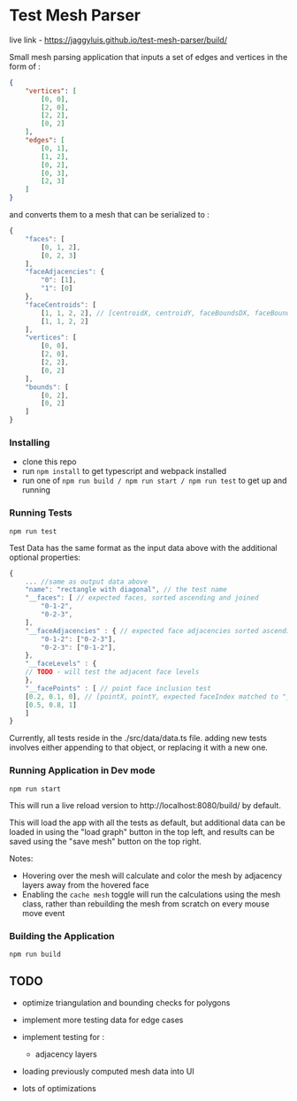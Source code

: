 # Test Mesh Parser

live link - https://jaggyluis.github.io/test-mesh-parser/build/

Small mesh parsing application that inputs a set of edges and vertices in the form of : 

```json
{
	"vertices": [
		[0, 0],
		[2, 0],
		[2, 2],
		[0, 2]
	],
	"edges": [
		[0, 1],
		[1, 2],
		[0, 2],
		[0, 3],
		[2, 3]
	]
}
```

and converts them to a mesh that can be serialized to :

```js
{
	"faces": [
		[0, 1, 2],
		[0, 2, 3]
	],
	"faceAdjacencies": {
		"0": [1],
		"1": [0]
	},
	"faceCentroids": [
		[1, 1, 2, 2], // [centroidX, centroidY, faceBoundsDX, faceBoundsDY]
		[1, 1, 2, 2]
	],
	"vertices": [
		[0, 0],
		[2, 0],
		[2, 2],
		[0, 2]
	],
	"bounds": [
		[0, 2],
		[0, 2]
	]
}
```

### Installing 

-   clone this repo
-   run ```npm install``` to get typescript and webpack installed
-   run one of ```npm run build / npm run start / npm run test``` to get up and running

### Running Tests
```
npm run test 
```

Test Data has the same format as the input data above with the additional optional properties:

```js
{
    ... //same as output data above
    "name": "rectangle with diagonal", // the test name
    "__faces": [ // expected faces, sorted ascending and joined
        "0-1-2",
        "0-2-3",
    ],
    "__faceAdjacencies" : { // expected face adjacencies sorted ascending and joined
        "0-1-2": ["0-2-3"],
        "0-2-3": ["0-1-2"],
    },
    "__faceLevels" : {
	// TODO - will test the adjacent face levels
    },
    "__facePoints" : [ // point face inclusion test
	[0.2, 0.1, 0], // [pointX, pointY, expected faceIndex matched to "__faces" order ]
	[0.5, 0.8, 1] 
    ]
}
```

Currently, all tests reside in the ./src/data/data.ts file. adding new tests involves either appending to that object, or replacing it with a new one.

### Running Application in Dev mode
```
npm run start
```
This will run a live reload version to http://localhost:8080/build/ by default.

This will load the app with all the tests as default, but additional data can be loaded in using the "load graph" button in the top left, and results can be saved using the "save mesh" button on the top right.

Notes:

-	Hovering over the mesh will calculate and color the mesh by adjacency layers away from the hovered face
-	Enabling the ```cache mesh``` toggle will run the calculations using the mesh class, rather than rebuilding the mesh from scratch on every mouse move event


### Building the Application
```
npm run build
```

## TODO

- optimize triangulation and bounding checks for polygons

- implement more testing data for edge cases

- implement testing for :
    - adjacency layers

- loading previously computed mesh data into UI

- lots of optimizations 
